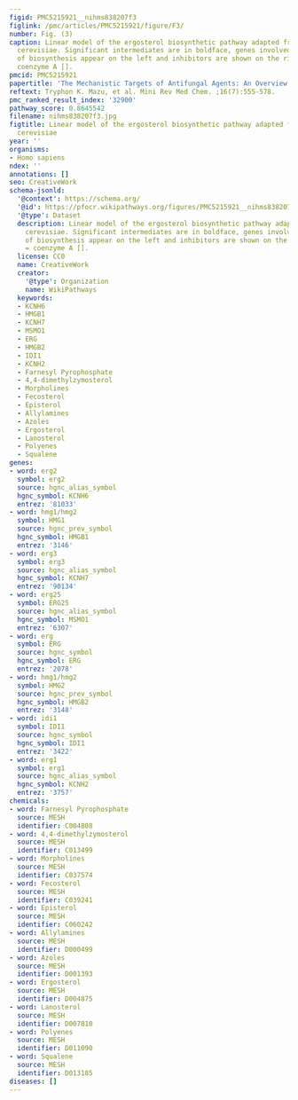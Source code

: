 ```yaml
---
figid: PMC5215921__nihms838207f3
figlink: /pmc/articles/PMC5215921/figure/F3/
number: Fig. (3)
caption: Linear model of the ergosterol biosynthetic pathway adapted from Saccharomyces
  cerevisiae. Significant intermediates are in boldface, genes involved in the step
  of biosynthesis appear on the left and inhibitors are shown on the right. CoA =
  coenzyme A [].
pmcid: PMC5215921
papertitle: 'The Mechanistic Targets of Antifungal Agents: An Overview.'
reftext: Tryphon K. Mazu, et al. Mini Rev Med Chem. ;16(7):555-578.
pmc_ranked_result_index: '32900'
pathway_score: 0.8645542
filename: nihms838207f3.jpg
figtitle: Linear model of the ergosterol biosynthetic pathway adapted from Saccharomyces
  cerevisiae
year: ''
organisms:
- Homo sapiens
ndex: ''
annotations: []
seo: CreativeWork
schema-jsonld:
  '@context': https://schema.org/
  '@id': https://pfocr.wikipathways.org/figures/PMC5215921__nihms838207f3.html
  '@type': Dataset
  description: Linear model of the ergosterol biosynthetic pathway adapted from Saccharomyces
    cerevisiae. Significant intermediates are in boldface, genes involved in the step
    of biosynthesis appear on the left and inhibitors are shown on the right. CoA
    = coenzyme A [].
  license: CC0
  name: CreativeWork
  creator:
    '@type': Organization
    name: WikiPathways
  keywords:
  - KCNH6
  - HMGB1
  - KCNH7
  - MSMO1
  - ERG
  - HMGB2
  - IDI1
  - KCNH2
  - Farnesyl Pyrophosphate
  - 4,4-dimethylzymosterol
  - Morpholines
  - Fecosterol
  - Episterol
  - Allylamines
  - Azoles
  - Ergosterol
  - Lanosterol
  - Polyenes
  - Squalene
genes:
- word: erg2
  symbol: erg2
  source: hgnc_alias_symbol
  hgnc_symbol: KCNH6
  entrez: '81033'
- word: hmg1/hmg2
  symbol: HMG1
  source: hgnc_prev_symbol
  hgnc_symbol: HMGB1
  entrez: '3146'
- word: erg3
  symbol: erg3
  source: hgnc_alias_symbol
  hgnc_symbol: KCNH7
  entrez: '90134'
- word: erg25
  symbol: ERG25
  source: hgnc_alias_symbol
  hgnc_symbol: MSMO1
  entrez: '6307'
- word: erg
  symbol: ERG
  source: hgnc_symbol
  hgnc_symbol: ERG
  entrez: '2078'
- word: hmg1/hmg2
  symbol: HMG2
  source: hgnc_prev_symbol
  hgnc_symbol: HMGB2
  entrez: '3148'
- word: idi1
  symbol: IDI1
  source: hgnc_symbol
  hgnc_symbol: IDI1
  entrez: '3422'
- word: erg1
  symbol: erg1
  source: hgnc_alias_symbol
  hgnc_symbol: KCNH2
  entrez: '3757'
chemicals:
- word: Farnesyl Pyrophosphate
  source: MESH
  identifier: C004808
- word: 4,4-dimethylzymosterol
  source: MESH
  identifier: C013499
- word: Morpholines
  source: MESH
  identifier: C037574
- word: Fecosterol
  source: MESH
  identifier: C039241
- word: Episterol
  source: MESH
  identifier: C060242
- word: Allylamines
  source: MESH
  identifier: D000499
- word: Azoles
  source: MESH
  identifier: D001393
- word: Ergosterol
  source: MESH
  identifier: D004875
- word: Lanosterol
  source: MESH
  identifier: D007810
- word: Polyenes
  source: MESH
  identifier: D011090
- word: Squalene
  source: MESH
  identifier: D013185
diseases: []
---
```

